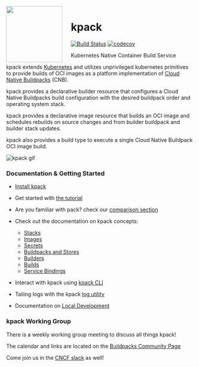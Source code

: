 <img src="docs/assets/kpack.png" width="150" align="left" alt="" style="padding-right: 20px;">

# kpack
[![Build Status](https://github.com/buildpacks-community/kpack/workflows/ci/badge.svg)](https://github.com/buildpacks-community/kpack/actions)
[![codecov](https://codecov.io/gh/pivotal/kpack/branch/master/graph/badge.svg)](https://codecov.io/gh/pivotal/kpack)

Kubernetes Native Container Build Service

kpack extends [Kubernetes](https://kubernetes.io/docs/concepts/extend-kubernetes/api-extension/custom-resources/) and utilizes unprivileged kubernetes primitives to provide builds of OCI images as a platform implementation of [Cloud Native Buildpacks](https://buildpacks.io) (CNB).

kpack provides a declarative builder resource that configures a Cloud Native Buildpacks build configuration with the desired buildpack order and operating system stack.

kpack provides a declarative image resource that builds an OCI image and schedules rebuilds on source changes and from builder buildpack and builder stack updates.

kpack also provides a build type to execute a single Cloud Native Buildpack OCI image build.

![kpack gif](docs/assets/node-min.gif)

### Documentation & Getting Started

- [Install kpack](docs/install.md)
- Get started with [the tutorial](docs/tutorial.md)
- Are you familiar with pack? check our [comparison section](docs/kpack-vs-pack.md)
- Check out the documentation on kpack concepts:
    - [Stacks](docs/stack.md)
    - [Images](docs/image.md)
    - [Secrets](docs/secrets.md)
    - [Buildpacks and Stores](docs/buildpacks.md)
    - [Builders](docs/builders.md)
    - [Builds](docs/build.md)
    - [Service Bindings](docs/legacy-cnb-servicebindings.md)

- Interact with kpack using [kpack CLI](https://github.com/vmware-tanzu/kpack-cli/blob/main/docs/kp.md)

- Tailing logs with the kpack [log utility](docs/logs.md)

- Documentation on [Local Development](DEVELOPMENT.md)

### kpack Working Group

There is a weekly working group meeting to discuss all things kpack!

The calendar and links are located on the [Buildpacks Community Page](https://buildpacks.io/community/)

Come join us in the [CNCF slack](https://cloud-native.slack.com/channels/buildpacks-kpack) as well!
